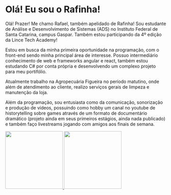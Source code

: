 <h1>Olá! Eu sou o Rafinha!</h1>

Olá! Prazer! Me chamo Rafael, também apelidado de Rafinha! Sou estudante de Análise e Desenvolvimento de Sistemas (ADS) no Instituto Federal de Santa Catarina, campus Gaspar. Também estou participando da 4º edição da Lince Tech Academy!

Estou em busca da minha primeira oportunidade na programação, com o front-end sendo minha principal área de interesse. Possuo intermediário conhecimento de web e frameworks angular e react, também estou estudando C# por conta própria e desenvolvendo um complexo projeto para meu portifólio.

Atualmente trabalho na Agropecuária Figueira no período matutino, onde além de atendimento ao cliente, realizo serviços gerais de limpeza e manutenção da loja.

Além da programação, sou entusiasta como da comunicação, sonorização e produção de vídeos, possuindo como hobby um canal no youtube de historytelling sobre games através de um formato de documentário dramático (projeto ainda em seus primeiros estágios, ainda nada publicado) e também faço livestreams jogando com amigos aos finais de semana.

<div>
  <a href="https://github.com/rafinha-as-br">
  <img loading="lazy" height="180em" src="https://github-readme-stats.vercel.app/api/top-langs/?username=rafinha-as-br&layout=compact&langs_count=7&theme=transparent"/>
  <img loading="lazy" height="180em" src="https://github-readme-stats.vercel.app/api?username=rafinha-as-br&show_icons=true&theme=transparent&include_all_commits=true&count_private=true"/>

</div>

